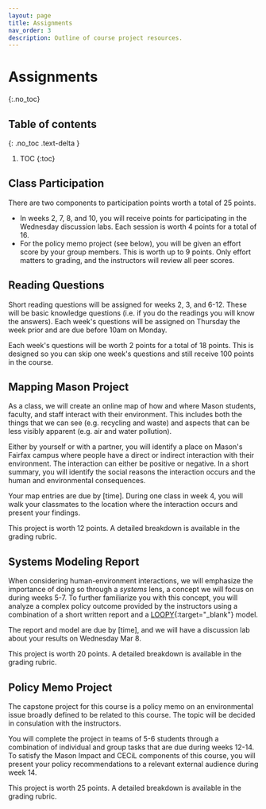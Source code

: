 ```yaml
---
layout: page
title: Assignments
nav_order: 3
description: Outline of course project resources.
---
```


# Assignments
{:.no_toc}

## Table of contents
{: .no_toc .text-delta }

1. TOC
{:toc}

## Class Participation
There are two components to participation points worth a total of 25 points.

- In weeks 2, 7, 8, and 10, you will receive points for participating in the Wednesday discussion labs. Each session is worth 4 points for a total of 16.
- For the policy memo project (see below), you will be given an effort score by your group members. This is worth up to 9 points. Only effort matters to grading, and the instructors will review all peer scores.

## Reading Questions
Short reading questions will be assigned for weeks 2, 3, and 6-12. These will be basic knowledge questions (i.e. if you do the readings you will know the answers). Each week's questions will be assigned on Thursday the week prior and are due before 10am on Monday.

Each week's questions will be worth 2 points for a total of 18 points. This is designed so you can skip one week's questions and still receive 100 points in the course.

## Mapping Mason Project
As a class, we will create an online map of how and where Mason students, faculty, and staff interact with their environment. This includes both the things that we can see (e.g. recycling and waste) and aspects that can be less visibly apparent (e.g. air and water pollution).

Either by yourself or with a partner, you will identify a place on Mason's Fairfax campus where people have a direct or indirect interaction with their environment. The interaction can either be positive or negative. In a short summary, you will identify the social reasons the interaction occurs and the human and environmental consequences.
 
Your map entries are due by [time]. During one class in week 4, you will walk your classmates to the location where the interaction occurs and present your findings.

This project is worth 12 points. A detailed breakdown is available in the grading rubric.

## Systems Modeling Report
When considering human-environment interactions, we will emphasize the importance of doing so through a _systems_ lens, a concept we will focus on during weeks 5-7. To further familiarize you with this concept, you will analyze a complex policy outcome provided by the instructors using a combination of a short written report and a [LOOPY](https://ncase.me/loopy/){:target="_blank"} model. 

The report and model are due by [time], and we will have a discussion lab about your results on Wednesday Mar 8.

This project is worth 20 points. A detailed breakdown is available in the grading rubric.

## Policy Memo Project
The capstone project for this course is a policy memo on an environmental issue broadly defined to be related to this course. The topic will be decided in consulation with the instructors. 

You will complete the project in teams of 5-6 students through a combination of individual and group tasks that are due during weeks 12-14. To satisfy the Mason Impact and CECiL components of this course, you will present your policy recommendations to a relevant external audience during week 14.

This project is worth 25 points. A detailed breakdown is available in the grading rubric.


